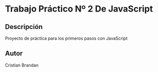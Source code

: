 # Trabajo Práctico Nº 2 De JavaScript

## Descripción

Proyecto de práctica para los primeros pasos con JavaScript

## Autor

Cristian Brandan